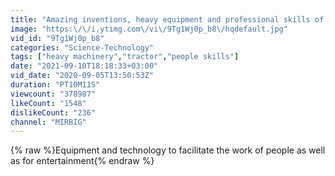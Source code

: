 ```yaml
---
title: "Amazing inventions, heavy equipment and professional skills of people"
image: "https:\/\/i.ytimg.com\/vi\/9Tg1Wj0p_b8\/hqdefault.jpg"
vid_id: "9Tg1Wj0p_b8"
categories: "Science-Technology"
tags: ["heavy machinery","tractor","people skills"]
date: "2021-09-10T18:18:33+03:00"
vid_date: "2020-09-05T13:50:53Z"
duration: "PT10M11S"
viewcount: "378987"
likeCount: "1548"
dislikeCount: "236"
channel: "MIRBIG"
---
```

{% raw %}Equipment and technology to facilitate the work of people as well as for entertainment{% endraw %}
